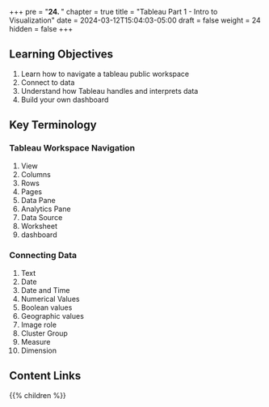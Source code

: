 +++
pre = "<b>24. </b>"
chapter = true
title = "Tableau Part 1 - Intro to Visualization"
date = 2024-03-12T15:04:03-05:00
draft = false
weight = 24
hidden = false 
+++

## Learning Objectives
1. Learn how to navigate a tableau public workspace
1. Connect to data
1. Understand how Tableau handles and interprets data
1. Build your own dashboard

## Key Terminology

### Tableau Workspace Navigation
1. View
1. Columns
1. Rows
1. Pages
1. Data Pane
1. Analytics Pane
1. Data Source
1. Worksheet
1. dashboard

### Connecting Data
1. Text
1. Date
1. Date and Time
1. Numerical Values
1. Boolean values
1. Geographic values
1. Image role
1. Cluster Group
1. Measure
1. Dimension

## Content Links

{{% children %}}
